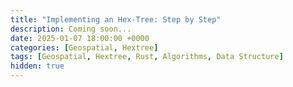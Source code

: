 ```yaml
---
title: "Implementing an Hex-Tree: Step by Step"
description: Coming soon...
date: 2025-01-07 18:00:00 +0000
categories: [Geospatial, Hextree]
tags: [Geospatial, Hextree, Rust, Algorithms, Data Structure]
hidden: true
---
```

